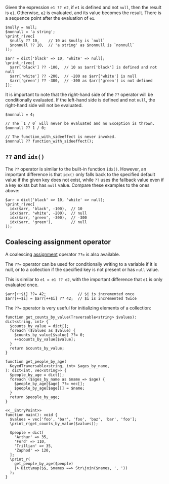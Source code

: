 Given the expression `e1 ?? e2`, if `e1` is defined and not `null`, then the
result is `e1`. Otherwise, `e2` is evaluated, and its value becomes the result.
There is a sequence point after the evaluation of `e1`.

```basics.hack
$nully = null;
$nonnull = 'a string';
\print_r(vec[
  $nully ?? 10,    // 10 as $nully is `null`
  $nonnull ?? 10,  // 'a string' as $nonnull is `nonnull`
]);

$arr = dict['black' => 10, 'white' => null];
\print_r(vec[
  $arr['black'] ?? -100,  // 10 as $arr['black'] is defined and not null
  $arr['white'] ?? -200,  // -200 as $arr['white'] is null
  $arr['green'] ?? -300,  // -300 as $arr['green'] is not defined
]);
```

It is important to note that the right-hand side of the `??` operator will be
conditionally evaluated. If the left-hand side is defined and not `null`, the
right-hand side will not be evaluated.

```Hack
$nonnull = 4;

// The `1 / 0` will never be evaluated and no Exception is thrown.
$nonnull ?? 1 / 0;

// The function_with_sideeffect is never invoked.
$nonnull ?? function_with_sideeffect();
```


## `??` and `idx()`

The `??` operator is similar to the built-in function `idx()`. However, an
important difference is that `idx()` only falls back to the specified default
value if the given key does not exist, while `??` uses the fallback value even
if a key exists but has `null` value. Compare these examples to the ones above:

```idx.hack
$arr = dict['black' => 10, 'white' => null];
\print_r(vec[
  idx($arr, 'black', -100),  // 10
  idx($arr, 'white', -200),  // null
  idx($arr, 'green', -300),  // -300
  idx($arr, 'green'),        // null
]);
```


## Coalescing assignment operator

A coalescing
[assignment](https://docs.hhvm.com/hack/expressions-and-operators/assignment)
operator `??=` is also available.

The `??=` operator can be used for conditionally writing to a variable if it is
null, or to a collection if the specified key is not present or has `null`
value.

This is similar to `e1 = e1 ?? e2`, with the important difference that `e1` is
only evaluated once.

```Hack
$arr[++$i] ??= 42;              // $i is incremented once
$arr[++$i] = $arr[++$i] ?? 42;  // $i is incremented twice
```

The `??=` operator is very useful for initializing elements of a collection:

```assignment.hack
function get_counts_by_value(Traversable<string> $values): dict<string, int> {
  $counts_by_value = dict[];
  foreach ($values as $value) {
    $counts_by_value[$value] ??= 0;
    ++$counts_by_value[$value];
  }
  return $counts_by_value;
}

function get_people_by_age(
  KeyedTraversable<string, int> $ages_by_name,
): dict<int, vec<string>> {
  $people_by_age = dict[];
  foreach ($ages_by_name as $name => $age) {
    $people_by_age[$age] ??= vec[];
    $people_by_age[$age][] = $name;
  }
  return $people_by_age;
}

<<__EntryPoint>>
function main(): void {
  $values = vec['foo', 'bar', 'foo', 'baz', 'bar', 'foo'];
  \print_r(get_counts_by_value($values));

  $people = dict[
    'Arthur' => 35,
    'Ford' => 110,
    'Trillian' => 35,
    'Zaphod' => 120,
  ];
  \print_r(
    get_people_by_age($people)
    |> Dict\map($$, $names ==> Str\join($names, ', '))
  );
}
```
